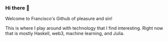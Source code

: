### Hi there 👋

Welcome to Francisco's Github of pleasure and sin! 

This is where I play around with technology that I find interesting. 
Right now that is mostly Haskell, web3, machine learning, and Julia. 

<!--
**freefrancisco/freefrancisco** is a ✨ _special_ ✨ repository because its `README.md` (this file) appears on your GitHub profile.

Here are some ideas to get you started:

- 🔭 I’m currently working on ...
- 🌱 I’m currently learning ...
- 👯 I’m looking to collaborate on ...
- 🤔 I’m looking for help with ...
- 💬 Ask me about ...
- 📫 How to reach me: ...
- 😄 Pronouns: ...
- ⚡ Fun fact: ...
-->
